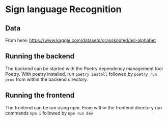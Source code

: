 # Sign language Recognition

## Data

From here:
https://www.kaggle.com/datasets/grassknoted/asl-alphabet


## Running the backend

The backend can be started with the Poetry dependency management tool Poetry. With poetry installed, run `poetry install` followed by `poetry run prod` from within the backend directory.


## Running the frontend

The frontend can be ran using npm. From within the frontend directory run commands `npm i` followed by `npm run dev`
